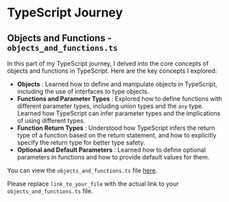 
# TypeScript Journey

## Objects and Functions - `objects_and_functions.ts`

In this part of my TypeScript journey, I delved into the core concepts of objects and functions in TypeScript. Here are the key concepts I explored:

* **Objects** : Learned how to define and manipulate objects in TypeScript, including the use of interfaces to type objects.
* **Functions and Parameter Types** : Explored how to define functions with different parameter types, including union types and the `any` type. Learned how TypeScript can infer parameter types and the implications of using different types.
* **Function Return Types** : Understood how TypeScript infers the return type of a function based on the return statement, and how to explicitly specify the return type for better type safety.
* **Optional and Default Parameters** : Learned how to define optional parameters in functions and how to provide default values for them.

You can view the `objects_and_functions.ts` file [here](vscode-file://vscode-app/c:/Users/M/AppData/Local/Programs/Microsoft%20VS%20Code/resources/app/out/vs/code/electron-sandbox/workbench/workbench.html "link_to_your_file").

Please replace `link_to_your_file` with the actual link to your `objects_and_functions.ts` file.

